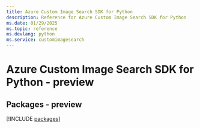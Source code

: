```yaml
---
title: Azure Custom Image Search SDK for Python
description: Reference for Azure Custom Image Search SDK for Python
ms.date: 01/29/2025
ms.topic: reference
ms.devlang: python
ms.service: customimagesearch
---
```

# Azure Custom Image Search SDK for Python - preview
## Packages - preview
[!INCLUDE [packages](custom-image-search-index.md)]